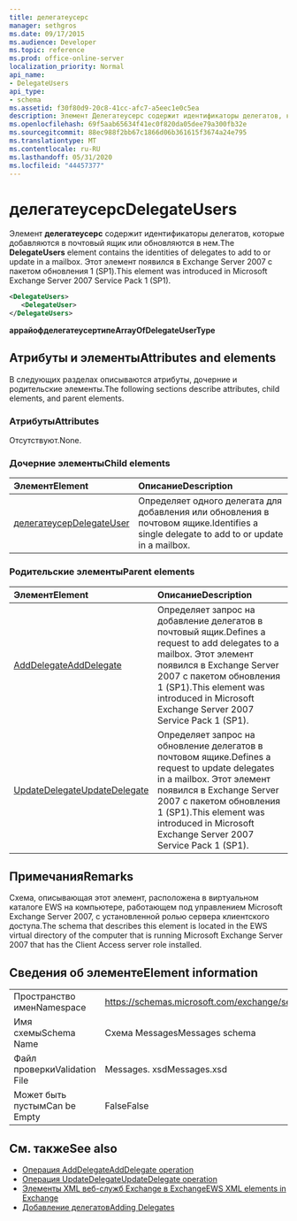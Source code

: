 ```yaml
---
title: делегатеусерс
manager: sethgros
ms.date: 09/17/2015
ms.audience: Developer
ms.topic: reference
ms.prod: office-online-server
localization_priority: Normal
api_name:
- DelegateUsers
api_type:
- schema
ms.assetid: f30f80d9-20c8-41cc-afc7-a5eec1e0c5ea
description: Элемент Делегатеусерс содержит идентификаторы делегатов, которые добавляются в почтовый ящик или обновляются в нем. Этот элемент появился в Exchange Server 2007 с пакетом обновления 1 (SP1).
ms.openlocfilehash: 69f5aab65634f41ec0f820da05dee79a300fb32e
ms.sourcegitcommit: 88ec988f2bb67c1866d06b361615f3674a24e795
ms.translationtype: MT
ms.contentlocale: ru-RU
ms.lasthandoff: 05/31/2020
ms.locfileid: "44457377"
---
```

# <a name="delegateusers"></a><span data-ttu-id="9f620-104">делегатеусерс</span><span class="sxs-lookup"><span data-stu-id="9f620-104">DelegateUsers</span></span>

<span data-ttu-id="9f620-105">Элемент **делегатеусерс** содержит идентификаторы делегатов, которые добавляются в почтовый ящик или обновляются в нем.</span><span class="sxs-lookup"><span data-stu-id="9f620-105">The **DelegateUsers** element contains the identities of delegates to add to or update in a mailbox.</span></span> <span data-ttu-id="9f620-106">Этот элемент появился в Exchange Server 2007 с пакетом обновления 1 (SP1).</span><span class="sxs-lookup"><span data-stu-id="9f620-106">This element was introduced in Microsoft Exchange Server 2007 Service Pack 1 (SP1).</span></span> 
  
```xml
<DelegateUsers>
   <DelegateUser>
</DelegateUsers>
```

<span data-ttu-id="9f620-107">**аррайофделегатеусертипе**</span><span class="sxs-lookup"><span data-stu-id="9f620-107">**ArrayOfDelegateUserType**</span></span>

## <a name="attributes-and-elements"></a><span data-ttu-id="9f620-108">Атрибуты и элементы</span><span class="sxs-lookup"><span data-stu-id="9f620-108">Attributes and elements</span></span>

<span data-ttu-id="9f620-109">В следующих разделах описываются атрибуты, дочерние и родительские элементы.</span><span class="sxs-lookup"><span data-stu-id="9f620-109">The following sections describe attributes, child elements, and parent elements.</span></span>
  
### <a name="attributes"></a><span data-ttu-id="9f620-110">Атрибуты</span><span class="sxs-lookup"><span data-stu-id="9f620-110">Attributes</span></span>

<span data-ttu-id="9f620-111">Отсутствуют.</span><span class="sxs-lookup"><span data-stu-id="9f620-111">None.</span></span>
  
### <a name="child-elements"></a><span data-ttu-id="9f620-112">Дочерние элементы</span><span class="sxs-lookup"><span data-stu-id="9f620-112">Child elements</span></span>

|<span data-ttu-id="9f620-113">**Элемент**</span><span class="sxs-lookup"><span data-stu-id="9f620-113">**Element**</span></span>|<span data-ttu-id="9f620-114">**Описание**</span><span class="sxs-lookup"><span data-stu-id="9f620-114">**Description**</span></span>|
|:-----|:-----|
|[<span data-ttu-id="9f620-115">делегатеусер</span><span class="sxs-lookup"><span data-stu-id="9f620-115">DelegateUser</span></span>](delegateuser.md) <br/> |<span data-ttu-id="9f620-116">Определяет одного делегата для добавления или обновления в почтовом ящике.</span><span class="sxs-lookup"><span data-stu-id="9f620-116">Identifies a single delegate to add to or update in a mailbox.</span></span>  <br/> |
   
### <a name="parent-elements"></a><span data-ttu-id="9f620-117">Родительские элементы</span><span class="sxs-lookup"><span data-stu-id="9f620-117">Parent elements</span></span>

|<span data-ttu-id="9f620-118">**Элемент**</span><span class="sxs-lookup"><span data-stu-id="9f620-118">**Element**</span></span>|<span data-ttu-id="9f620-119">**Описание**</span><span class="sxs-lookup"><span data-stu-id="9f620-119">**Description**</span></span>|
|:-----|:-----|
|[<span data-ttu-id="9f620-120">AddDelegate</span><span class="sxs-lookup"><span data-stu-id="9f620-120">AddDelegate</span></span>](adddelegate.md) <br/> |<span data-ttu-id="9f620-121">Определяет запрос на добавление делегатов в почтовый ящик.</span><span class="sxs-lookup"><span data-stu-id="9f620-121">Defines a request to add delegates to a mailbox.</span></span> <span data-ttu-id="9f620-122">Этот элемент появился в Exchange Server 2007 с пакетом обновления 1 (SP1).</span><span class="sxs-lookup"><span data-stu-id="9f620-122">This element was introduced in Microsoft Exchange Server 2007 Service Pack 1 (SP1).</span></span>  <br/> |
|[<span data-ttu-id="9f620-123">UpdateDelegate</span><span class="sxs-lookup"><span data-stu-id="9f620-123">UpdateDelegate</span></span>](updatedelegate.md) <br/> |<span data-ttu-id="9f620-124">Определяет запрос на обновление делегатов в почтовом ящике.</span><span class="sxs-lookup"><span data-stu-id="9f620-124">Defines a request to update delegates in a mailbox.</span></span> <span data-ttu-id="9f620-125">Этот элемент появился в Exchange Server 2007 с пакетом обновления 1 (SP1).</span><span class="sxs-lookup"><span data-stu-id="9f620-125">This element was introduced in Microsoft Exchange Server 2007 Service Pack 1 (SP1).</span></span>  <br/> |
   
## <a name="remarks"></a><span data-ttu-id="9f620-126">Примечания</span><span class="sxs-lookup"><span data-stu-id="9f620-126">Remarks</span></span>

<span data-ttu-id="9f620-127">Схема, описывающая этот элемент, расположена в виртуальном каталоге EWS на компьютере, работающем под управлением Microsoft Exchange Server 2007, с установленной ролью сервера клиентского доступа.</span><span class="sxs-lookup"><span data-stu-id="9f620-127">The schema that describes this element is located in the EWS virtual directory of the computer that is running Microsoft Exchange Server 2007 that has the Client Access server role installed.</span></span>
  
## <a name="element-information"></a><span data-ttu-id="9f620-128">Сведения об элементе</span><span class="sxs-lookup"><span data-stu-id="9f620-128">Element information</span></span>

|||
|:-----|:-----|
|<span data-ttu-id="9f620-129">Пространство имен</span><span class="sxs-lookup"><span data-stu-id="9f620-129">Namespace</span></span>  <br/> |https://schemas.microsoft.com/exchange/services/2006/messages  <br/> |
|<span data-ttu-id="9f620-130">Имя схемы</span><span class="sxs-lookup"><span data-stu-id="9f620-130">Schema Name</span></span>  <br/> |<span data-ttu-id="9f620-131">Схема Messages</span><span class="sxs-lookup"><span data-stu-id="9f620-131">Messages schema</span></span>  <br/> |
|<span data-ttu-id="9f620-132">Файл проверки</span><span class="sxs-lookup"><span data-stu-id="9f620-132">Validation File</span></span>  <br/> |<span data-ttu-id="9f620-133">Messages. xsd</span><span class="sxs-lookup"><span data-stu-id="9f620-133">Messages.xsd</span></span>  <br/> |
|<span data-ttu-id="9f620-134">Может быть пустым</span><span class="sxs-lookup"><span data-stu-id="9f620-134">Can be Empty</span></span>  <br/> |<span data-ttu-id="9f620-135">False</span><span class="sxs-lookup"><span data-stu-id="9f620-135">False</span></span>  <br/> |
   
## <a name="see-also"></a><span data-ttu-id="9f620-136">См. также</span><span class="sxs-lookup"><span data-stu-id="9f620-136">See also</span></span>

- [<span data-ttu-id="9f620-137">Операция AddDelegate</span><span class="sxs-lookup"><span data-stu-id="9f620-137">AddDelegate operation</span></span>](adddelegate-operation.md) 
- [<span data-ttu-id="9f620-138">Операция UpdateDelegate</span><span class="sxs-lookup"><span data-stu-id="9f620-138">UpdateDelegate operation</span></span>](updatedelegate-operation.md)
- [<span data-ttu-id="9f620-139">Элементы XML веб-служб Exchange в Exchange</span><span class="sxs-lookup"><span data-stu-id="9f620-139">EWS XML elements in Exchange</span></span>](ews-xml-elements-in-exchange.md)
- [<span data-ttu-id="9f620-140">Добавление делегатов</span><span class="sxs-lookup"><span data-stu-id="9f620-140">Adding Delegates</span></span>](https://msdn.microsoft.com/library/3a744150-66a3-4a13-9433-793603ba5038%28Office.15%29.aspx)

